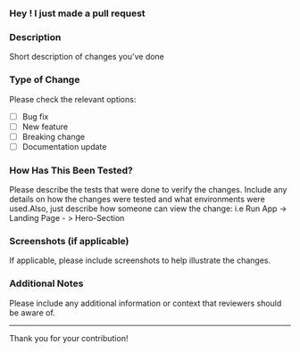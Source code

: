 ### Hey ! I just made a pull request

### Description

Short description of changes you've done

### Type of Change

Please check the relevant options:

- [ ] Bug fix
- [ ] New feature
- [ ] Breaking change
- [ ] Documentation update

### How Has This Been Tested?

Please describe the tests that were done to verify the changes. Include any details on how the changes were tested and what environments were used.Also, just describe how someone can view the change: i.e Run App -> Landing Page - > Hero-Section

### Screenshots (if applicable)

If applicable, please include screenshots to help illustrate the changes.

### Additional Notes

Please include any additional information or context that reviewers should be aware of.

---

Thank you for your contribution!
